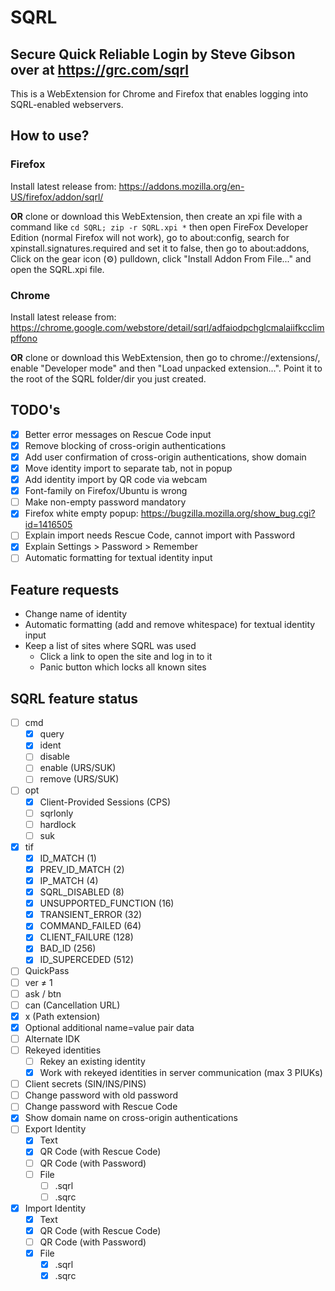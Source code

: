 # SQRL

## Secure Quick Reliable Login by Steve Gibson over at https://grc.com/sqrl
This is a WebExtension for Chrome and Firefox that enables logging into SQRL-enabled webservers.

## How to use?
### Firefox
Install latest release from: https://addons.mozilla.org/en-US/firefox/addon/sqrl/

**OR** clone or download this WebExtension, then create an xpi file with a command like `cd SQRL; zip -r SQRL.xpi *` then open FireFox Developer Edition (normal Firefox will not work), go to about:config, search for xpinstall.signatures.required and set it to false, then go to about:addons, Click on the gear icon (⚙) pulldown, click "Install Addon From File..." and open the SQRL.xpi file.

### Chrome
Install latest release from: https://chrome.google.com/webstore/detail/sqrl/adfaiodpchglcmalaiifkcclimpffono

**OR** clone or download this WebExtension, then go to chrome://extensions/, enable "Developer mode" and then "Load unpacked extension...". Point it to the root of the SQRL folder/dir you just created.

## TODO's
- [x] Better error messages on Rescue Code input
- [x] Remove blocking of cross-origin authentications
- [x] Add user confirmation of cross-origin authentications, show domain
- [x] Move identity import to separate tab, not in popup
- [x] Add identity import by QR code via webcam
- [x] Font-family on Firefox/Ubuntu is wrong
- [ ] Make non-empty password mandatory
- [x] Firefox white empty popup: https://bugzilla.mozilla.org/show_bug.cgi?id=1416505
- [ ] Explain import needs Rescue Code, cannot import with Password
- [x] Explain Settings > Password > Remember
- [ ] Automatic formatting for textual identity input

## Feature requests
- Change name of identity
- Automatic formatting (add and remove whitespace) for textual identity input
- Keep a list of sites where SQRL was used
	- Click a link to open the site and log in to it
	- Panic button which locks all known sites

## SQRL feature status
- [ ] cmd
  - [x] query
  - [x] ident
  - [ ] disable
  - [ ] enable (URS/SUK)
  - [ ] remove (URS/SUK)
- [ ] opt
  - [x] Client-Provided Sessions (CPS)
  - [ ] sqrlonly
  - [ ] hardlock
  - [ ] suk
- [x] tif
  - [x] ID_MATCH (1)
  - [x] PREV_ID_MATCH (2)
  - [x] IP_MATCH (4)
  - [x] SQRL_DISABLED (8)
  - [x] UNSUPPORTED_FUNCTION (16)
  - [x] TRANSIENT_ERROR (32)
  - [x] COMMAND_FAILED (64)
  - [x] CLIENT_FAILURE (128)
  - [x] BAD_ID (256)
  - [x] ID_SUPERCEDED (512)
- [ ] QuickPass
- [ ] ver ≠ 1
- [ ] ask / btn
- [ ] can (Cancellation URL)
- [x] x (Path extension)
- [x] Optional additional name=value pair data
- [ ] Alternate IDK
- [ ] Rekeyed identities
  - [ ] Rekey an existing identity
  - [x] Work with rekeyed identities in server communication (max 3 PIUKs)
- [ ] Client secrets (SIN/INS/PINS)
- [ ] Change password with old password
- [ ] Change password with Rescue Code
- [x] Show domain name on cross-origin authentications
- [ ] Export Identity
  - [x] Text
  - [x] QR Code (with Rescue Code)
  - [ ] QR Code (with Password)
  - [ ] File
    - [ ] .sqrl
    - [ ] .sqrc
- [x] Import Identity
  - [x] Text
  - [x] QR Code (with Rescue Code)
  - [ ] QR Code (with Password)
  - [x] File
    - [x] .sqrl
    - [x] .sqrc
